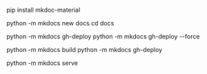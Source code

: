 pip install mkdoc-material 

python -m mkdocs new docs 
cd docs

python -m mkdocs gh-deploy
python -m mkdocs gh-deploy --force

python -m mkdocs build
python -m mkdocs gh-deploy

python -m mkdocs serve 